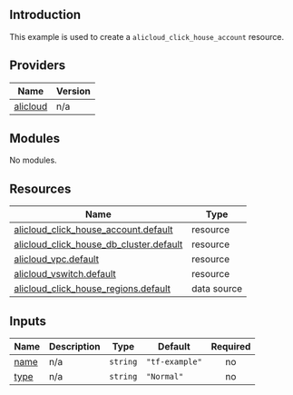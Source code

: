 ## Introduction

This example is used to create a `alicloud_click_house_account` resource.

<!-- BEGIN_TF_DOCS -->
## Providers

| Name | Version |
|------|---------|
| <a name="provider_alicloud"></a> [alicloud](#provider\_alicloud) | n/a |

## Modules

No modules.

## Resources

| Name | Type |
|------|------|
| [alicloud_click_house_account.default](https://registry.terraform.io/providers/aliyun/alicloud/latest/docs/resources/click_house_account) | resource |
| [alicloud_click_house_db_cluster.default](https://registry.terraform.io/providers/aliyun/alicloud/latest/docs/resources/click_house_db_cluster) | resource |
| [alicloud_vpc.default](https://registry.terraform.io/providers/aliyun/alicloud/latest/docs/resources/vpc) | resource |
| [alicloud_vswitch.default](https://registry.terraform.io/providers/aliyun/alicloud/latest/docs/resources/vswitch) | resource |
| [alicloud_click_house_regions.default](https://registry.terraform.io/providers/aliyun/alicloud/latest/docs/data-sources/click_house_regions) | data source |

## Inputs

| Name | Description | Type | Default | Required |
|------|-------------|------|---------|:--------:|
| <a name="input_name"></a> [name](#input\_name) | n/a | `string` | `"tf-example"` | no |
| <a name="input_type"></a> [type](#input\_type) | n/a | `string` | `"Normal"` | no |
<!-- END_TF_DOCS -->    